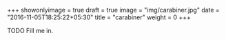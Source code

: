 +++
showonlyimage = true
draft = true
image = "img/carabiner.jpg"
date = "2016-11-05T18:25:22+05:30"
title = "carabiner"
weight = 0
+++

TODO Fill me in.

